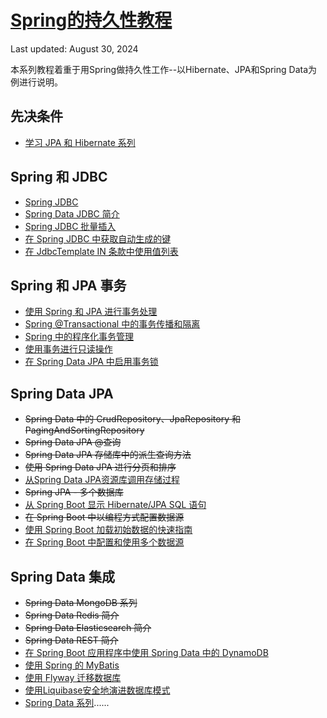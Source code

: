 # [Spring的持久性教程](https://www.baeldung.com/persistence-with-spring-series)

Last updated: August 30, 2024

本系列教程着重于用Spring做持久性工作--以Hibernate、JPA和Spring Data为例进行说明。

## 先决条件

- [学习 JPA 和 Hibernate 系列](learn-jpa-hibernate_zh.md)

## Spring 和 JDBC

- [Spring JDBC](/persistence-modules/spring-jdbc/spring-jdbc-jdbctemplate_zh.md)
- [Spring Data JDBC 简介](/persistence-modules/spring-data-jdbc/spring-data-jdbc-intro_zh.md)
- [Spring JDBC 批量插入](/persistence-modules/spring-jdbc/spring-jdbc-batch-inserts_zh.md)
- [在 Spring JDBC 中获取自动生成的键](/persistence-modules/spring-jdbc/spring-jdbc-autogenerated-keys_zh.md)
- [在 JdbcTemplate IN 条款中使用值列表](//persistence-modules/spring-jdbc/spring-jdbctemplate-in-list_zh.md)

## Spring 和 JPA 事务

- [使用 Spring 和 JPA 进行事务处理](/persistence-modules/spring-jpa-2/transaction-configuration-with-jpa-and-spring_zh.md)
- [Spring @Transactional 中的事务传播和隔离](/persistence-modules/spring-persistence-simple/spring-transactional-propagation-isolation_zh.md)
- [Spring 中的程序化事务管理](/persistence-modules/spring-data-jpa-annotations/spring-programmatic-transaction-management_zh.md)
- [使用事务进行只读操作](/persistence-modules/read-only-transactions/spring-transactions-read-only_zh.md)
- [在 Spring Data JPA 中启用事务锁](/persistence-modules/hibernate-jpa/java-jpa-transaction-locks_zh.md)

## Spring Data JPA

- ~~Spring Data 中的 CrudRepository、JpaRepository 和 PagingAndSortingRepository~~
- ~~Spring Data JPA @查询~~
- ~~Spring Data JPA 存储库中的派生查询方法~~
- ~~使用 Spring Data JPA 进行分页和排序~~
- [从Spring Data JPA资源库调用存储过程](/persistence-modules/spring-data-jpa-repo-2/spring-data-jpa-stored-procedures_zh.md)
- ~~Spring JPA - 多个数据库~~
- [从 Spring Boot 显示 Hibernate/JPA SQL 语句](/persistence-modules/spring-boot-persistence/sql-logging-spring-boot_zh.md)
- ~~在 Spring Boot 中以编程方式配置数据源~~
- [使用 Spring Boot 加载初始数据的快速指南](/persistence-modules/spring-boot-persistence/spring-boot-data-sql-and-schema-sql_zh.md)
- [在 Spring Boot 中配置和使用多个数据源](/persistence-modules/spring-data-jdbc/spring-boot-configure-multiple-datasources_zh.md)

## Spring Data 集成

- ~~Spring Data MongoDB 系列~~
- ~~Spring Data Redis 简介~~
- ~~Spring Data Elasticsearch 简介~~
- ~~Spring Data REST 简介~~
- [在 Spring Boot 应用程序中使用 Spring Data 中的 DynamoDB](/persistence-modules/spring-data-dynamodb/spring-data-dynamodb_zh.md)
- [使用 Spring 的 MyBatis](/persistence-modules/spring-mybatis/spring-mybatis_zh.md)
- [使用 Flyway 迁移数据库](/persistence-modules/flyway/database-migrations-with-flyway_zh.md)
- [使用Liquibase安全地演进数据库模式](/jhipster-8-modules/jhipster-8-microservice/liquibase-refactor-schema-of-java-app_zh.md)
- [Spring Data 系列](spring-data_zh.md)......
